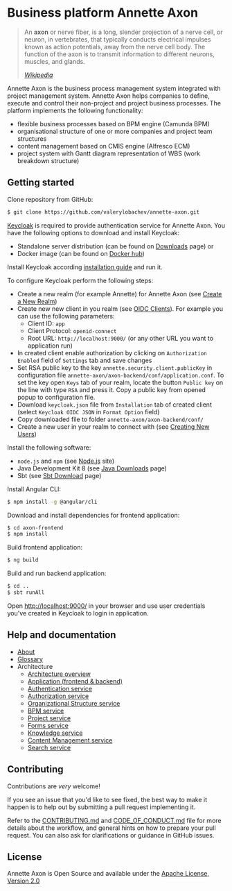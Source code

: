 # Business platform Annette Axon


> An **axon** or nerve fiber, is a long, slender projection of a nerve cell, or neuron, in vertebrates, that typically conducts electrical impulses known as action potentials, away from the nerve cell body. The function of the axon is to transmit information to different neurons, muscles, and glands.
>
> [*Wikipedia*](https://en.wikipedia.org/wiki/Axon)

Annette Axon is the business process management system integrated with project management system. 
Annette Axon helps companies to define, execute and control their non-project and project business processes. 
The platform implements the following functionality:

* flexible business processes based on BPM engine (Camunda BPM)
* organisational structure of one or more companies and project team structures
* content management based on CMIS engine (Alfresco ECM)
* project system with Gantt diagram representation of WBS (work breakdown structure)

## Getting started

Clone repository from GitHub:
```bash
$ git clone https://github.com/valerylobachev/annette-axon.git
```

[Keycloak](https://www.keycloak.org/) is required to provide authentication service for Annette Axon. You have the following options to download and install Keycloak:
* Standalone server distribution (can be found on [Downloads](https://www.keycloak.org/downloads.html) page) or   
* Docker image (can be found on [Docker hub](https://hub.docker.com/r/jboss/keycloak/))

Install Keycloak according [installation guide](https://www.keycloak.org/docs/latest/server_installation/index.html) and run it.

To configure Keycloak perform the following steps:
* Create a new realm (for example Annette) for Annette Axon (see [Create a New Realm](https://www.keycloak.org/docs/latest/server_admin/index.html#_create-realm)) 
* Create new new client in you realm (see [OIDC Clients](https://www.keycloak.org/docs/latest/server_admin/index.html#oidc-clients)). For example you can use the following parameters:
  * Client ID: `app`
  * Client Protocol: `openid-connect`
  * Root URL: `http://localhost:9000/` (or any other URL you want to application run)
*  In created client enable authorization by clicking on `Authorization Enabled` field of `Settings` tab and save changes
* Set RSA public key to the key `annette.security.client.publicKey` in configuration file `annette-axon/axon-backend/conf/application.conf`. To set the key open `Keys` tab of your realm, locate the button `Public key` on the line with type `RSA` and press it. Copy a public key from opened popup to configuration file.
* Download `keycloak.json` file from `Installation` tab of created client (select `Keycloak OIDC JSON` in `Format Option` field)
* Copy downloaded file to folder `annette-axon/axon-backend/conf/`
* Create a new user in your realm to connect with (see [Creating New Users](https://www.keycloak.org/docs/latest/server_admin/index.html#_create-new-user)) 

Install the following software:
* `node.js` and `npm` (see [Node.js](https://nodejs.org) site)
* Java Development Kit 8 (see [Java Downloads](http://www.oracle.com/technetwork/java/javase/downloads/index.html) page)
* Sbt (see [Sbt Download](https://www.scala-sbt.org/download.html) page)

Install Angular CLI:
```bash
$ npm install -g @angular/cli
```

Download and install dependencies for frontend application:
```bash
$ cd axon-frontend
$ npm install
```

Build frontend application:
```bash
$ ng build
```

Build and run backend application:
```bash
$ cd ..
$ sbt runAll
```

Open [http://localhost:9000/](http://localhost:9000/) in your browser and use user credentials you've created in Keycloak to login in application.

## Help and documentation

* [About](docs/about.md)
* [Glossary](docs/glossary.md)
* Architecture
    * [Architecture overview](docs/architecture/overview.md)
    * [Application (frontend & backend)](docs/architecture/application.md)
    * [Authentication service](docs/architecture/authentication.md)
    * [Authorization service](docs/architecture/authorization.md)
    * [Organizational Structure service](docs/architecture/orgstructure.md)
    * [BPM service](docs/architecture/bpm.md)
    * [Project service](docs/architecture/projects.md)
    * [Forms service](docs/architecture/forms.md)
    * [Knowledge service](docs/architecture/knowledge.md)
    * [Content Management service](docs/architecture/cms.md)
    * [Search service](docs/architecture/search.md)
  

## Contributing

Contributions are *very* welcome!

If you see an issue that you'd like to see fixed, the best way to make it happen is to help out by submitting a pull request implementing it.

Refer to the [CONTRIBUTING.md](docs/CONTRIBUTING.md) and  [CODE_OF_CONDUCT.md](docs/CODE_OF_CONDUCT.md) file for more
 details about the workflow, and general hints on how to prepare your pull request. You can also ask for 
 clarifications or guidance in GitHub issues.


## License

Annette Axon is Open Source and available under the [Apache License, Version 2.0](https://www.apache.org/licenses/LICENSE-2.0)
